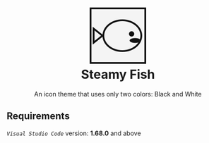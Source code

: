 <h1 align="center">
  <picture>
    <source media="(prefers-color-scheme: dark)"
      srcset="https://raw.githubusercontent.com/VitalikLevin/steamyfish-theme/master/assets/icon-white.png">
    <source media="(prefers-color-scheme: light)"
      srcset="https://raw.githubusercontent.com/VitalikLevin/steamyfish-theme/master/assets/icon-black.png">
    <img alt="Logo" width="128"
      src="https://raw.githubusercontent.com/VitalikLevin/steamyfish-theme/master/assets/icon-black-border.png">
  </picture>
  <br>
  Steamy Fish
</h1>
<p align="center">
  An icon theme that uses only two colors: Black and White
</p>

## Requirements
*`Visual Studio Code`* version: __1.68.0__ and above